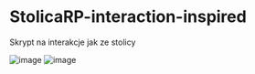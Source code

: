 # StolicaRP-interaction-inspired
Skrypt na interakcje jak ze stolicy 

![image](https://github.com/user-attachments/assets/2ca88289-52ed-45cb-81c9-0d4c28bca32f)
![image](https://github.com/user-attachments/assets/a2406e9a-bb81-4f1c-a204-8efbc8e69ba2)
